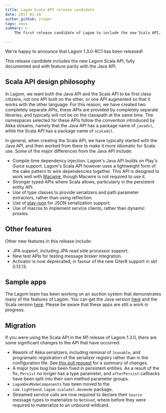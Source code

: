 ```yaml
---
title: Lagom Scala API release candidate
date: 2017-01-24
author_github: jroper
tags: news
summary: >
    The first release candidate of Lagom to include the new Scala API, Lagom 1.3.0-RC1, has been released.

---
```


We're happy to announce that Lagom 1.3.0-RC1 has been released!

This release candidate includes the new Lagom Scala API, fully documented and with feature parity with the Java API.

## Scala API design philosophy

In Lagom, we want both the Java API and the Scala API to be first class citizens, not one API built on the other, or one API augmented so that it works with the other language. For this reason, we have created two completely separate APIs, these APIs are provided by completely separate libraries, and typically will not be on the classpath at the same time. The namespaces selected for these APIs follow the convention introduced by Akka streams, namely that the Java API has a package name of `javadsl`, while the Scala API has a package name of `scaladsl`.

In general, when creating the Scala API, we have typically started with the Java API, and then worked from there to make it more idiomatic for Scala use. Some of the major differences from the Java API include:

* Compile time dependency injection. Lagom's Java API builds on Play's Guice support. Lagom's Scala API however uses a lightweight form of the cake pattern to wire dependencies together. This API is designed to work well with [Macwire](https://github.com/adamw/macwire), though Macwire is not required to use it.
* Stronger typed APIs where Scala allows, particularly in the persistent entity API.
* Use of type classes to provide serializers and path parameter extractors, rather than using reflection.
* Use of [play-json](https://playframework.com/documentation/2.5.x/ScalaJson) for JSON serialization support.
* Use of macros to implement service clients, rather than dynamic proxies.

## Other features

Other new features in this release include:

* JPA support, including JPA read side processor support.
* New test APIs for testing message broker integration.
* Activator is now deprecated, in favour of the new Giter8 support in sbt 0.13.13.

## Sample apps

The Lagom team has been working on an auction system that demonstrates many of the features of Lagom. You can get the Java version [here](https://github.com/lagom/online-auction-java) and the Scala version [here](https://github.com/lagom/online-auction.scala). Please be aware that these apps are still a work in progress.

## Migration

If you were using the Scala API in the M1 release of Lagom 1.3.0, there are some significant changes to the API that have occurred:

* Rework of Akka serializers, including removal of `Jsonable`, and programatic registration of the serializer registry rather than in the configuration file.  See [this pull request](https://github.com/lagom/lagom/pull/399) for a summary of changes.
* A major type bug has been fixed in persistent entities. As a result of the fix, `Persist` no longer has a type parameter, and `afterPersist` callbacks have been split into their own method parameter groups.
* `LagomDevModeComponents` has been moved to the `com.lightbend.lagom.scaladsl.devmode` package.
* Streamed service calls are now required to declare their `Source` message types to materialize to `NotUsed`, where before they were required to materialize to an unbound wildcard.

